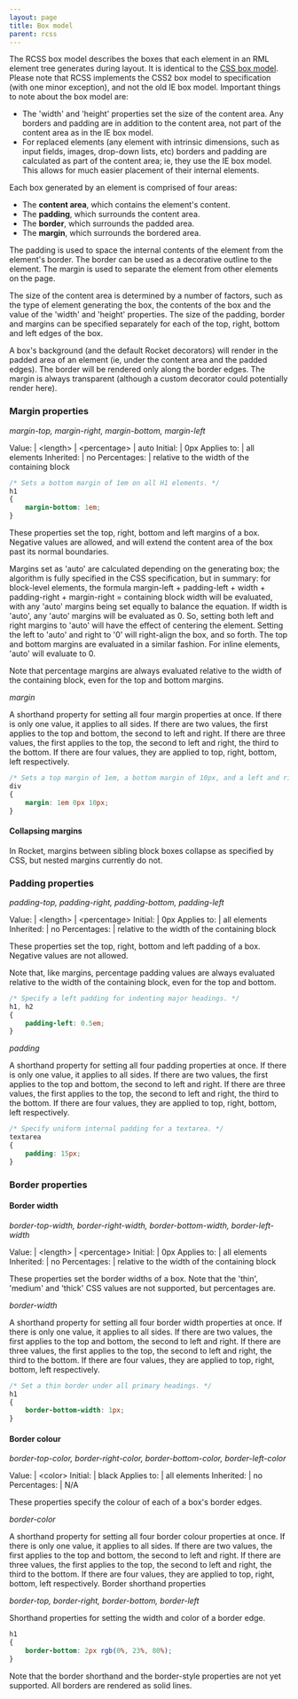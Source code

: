 ```yaml
---
layout: page
title: Box model
parent: rcss
---
```


 The RCSS box model describes the boxes that each element in an RML element tree generates during layout. It is identical to the [CSS box model](http://www.w3.org/TR/REC-CSS2/box.html). Please note that RCSS implements the CSS2 box model to specification (with one minor exception), and not the old IE box model. Important things to note about the box model are:

* The 'width' and 'height' properties set the size of the content area. Any borders and padding are in addition to the content area, not part of the content area as in the IE box model.
* For replaced elements (any element with intrinsic dimensions, such as input fields, images, drop-down lists, etc) borders and padding are calculated as part of the content area; ie, they use the IE box model. This allows for much easier placement of their internal elements. 

Each box generated by an element is comprised of four areas:

* The **content area**, which contains the element's content.
* The **padding**, which surrounds the content area.
* The **border**, which surrounds the padded area.
* The **margin**, which surrounds the bordered area. 

The padding is used to space the internal contents of the element from the element's border. The border can be used as a decorative outline to the element. The margin is used to separate the element from other elements on the page.

The size of the content area is determined by a number of factors, such as the type of element generating the box, the contents of the box and the value of the 'width' and 'height' properties. The size of the padding, border and margins can be specified separately for each of the top, right, bottom and left edges of the box.

A box's background (and the default Rocket decorators) will render in the padded area of an element (ie, under the content area and the padded edges). The border will be rendered only along the border edges. The margin is always transparent (although a custom decorator could potentially render here).

### Margin properties

*margin-top, margin-right, margin-bottom, margin-left*

Value: | \<length\> \| \<percentage\> \| auto
Initial: | 0px
Applies to: | all elements
Inherited: | no
Percentages: | relative to the width of the containing block

```css
/* Sets a bottom margin of 1em on all H1 elements. */
h1
{
    margin-bottom: 1em;
}
```

These properties set the top, right, bottom and left margins of a box. Negative values are allowed, and will extend the content area of the box past its normal boundaries.

Margins set as 'auto' are calculated depending on the generating box; the algorithm is fully specified in the CSS specification, but in summary: for block-level elements, the formula margin-left + padding-left + width + padding-right + margin-right = containing block width will be evaluated, with any 'auto' margins being set equally to balance the equation. If width is 'auto', any 'auto' margins will be evaluated as 0. So, setting both left and right margins to 'auto' will have the effect of centering the element. Setting the left to 'auto' and right to '0' will right-align the box, and so forth. The top and bottom margins are evaluated in a similar fashion. For inline elements, 'auto' will evaluate to 0.

Note that percentage margins are always evaluated relative to the width of the containing block, even for the top and bottom margins.

*margin*

A shorthand property for setting all four margin properties at once. If there is only one value, it applies to all sides. If there are two values, the first applies to the top and bottom, the second to left and right. If there are three values, the first applies to the top, the second to left and right, the third to the bottom. If there are four values, they are applied to top, right, bottom, left respectively.

```css
/* Sets a top margin of 1em, a bottom margin of 10px, and a left and right margin of 0px on all div elements. */
div
{
    margin: 1em 0px 10px;
}
```

#### Collapsing margins

In Rocket, margins between sibling block boxes collapse as specified by CSS, but nested margins currently do not.

### Padding properties

*padding-top, padding-right, padding-bottom, padding-left*

Value: | \<length\> \| \<percentage\>
Initial: | 0px
Applies to: | all elements
Inherited: | no
Percentages: | relative to the width of the containing block

These properties set the top, right, bottom and left padding of a box. Negative values are not allowed.

Note that, like margins, percentage padding values are always evaluated relative to the width of the containing block, even for the top and bottom.

```css
/* Specify a left padding for indenting major headings. */
h1, h2
{
    padding-left: 0.5em;
}
```

*padding*

A shorthand property for setting all four padding properties at once. If there is only one value, it applies to all sides. If there are two values, the first applies to the top and bottom, the second to left and right. If there are three values, the first applies to the top, the second to left and right, the third to the bottom. If there are four values, they are applied to top, right, bottom, left respectively.

```css
/* Specify uniform internal padding for a textarea. */
textarea
{
    padding: 15px;
}
```

### Border properties

#### Border width

*border-top-width, border-right-width, border-bottom-width, border-left-width*

Value: | \<length\> \| \<percentage\>
Initial: | 0px
Applies to: | all elements
Inherited: | no
Percentages: | relative to the width of the containing block

These properties set the border widths of a box. Note that the 'thin', 'medium' and 'thick' CSS values are not supported, but percentages are.

*border-width*

A shorthand property for setting all four border width properties at once. If there is only one value, it applies to all sides. If there are two values, the first applies to the top and bottom, the second to left and right. If there are three values, the first applies to the top, the second to left and right, the third to the bottom. If there are four values, they are applied to top, right, bottom, left respectively.

```css
/* Set a thin border under all primary headings. */
h1
{
    border-bottom-width: 1px;
}
```

#### Border colour

*border-top-color, border-right-color, border-bottom-color, border-left-color*

Value: | \<color\>
Initial: | black
Applies to: | all elements
Inherited: | no
Percentages: | N/A

These properties specify the colour of each of a box's border edges.

*border-color*

A shorthand property for setting all four border colour properties at once. If there is only one value, it applies to all sides. If there are two values, the first applies to the top and bottom, the second to left and right. If there are three values, the first applies to the top, the second to left and right, the third to the bottom. If there are four values, they are applied to top, right, bottom, left respectively.
Border shorthand properties

*border-top, border-right, border-bottom, border-left*

Shorthand properties for setting the width and color of a border edge.

```css
h1
{
    border-bottom: 2px rgb(0%, 23%, 80%);
}
```

Note that the border shorthand and the border-style properties are not yet supported. All borders are rendered as solid lines. 